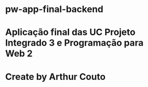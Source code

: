 # pw-app-final-backend

# Aplicação final das UC Projeto Integrado 3 e Programação para Web 2

# Create by Arthur Couto
